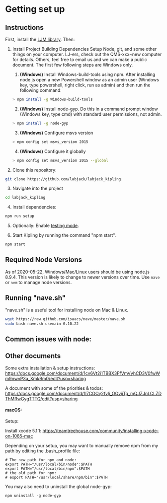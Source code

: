 # Getting set up


## Instructions

First, install the [LJM library](https://labjack.com/support/software/installers/ljm). Then:


1. Install Project Building Dependencies
 Setup Node, git, and some other things on your computer.  LJ-ers, check out the QMS-xxx~new computer for details.  Others, feel free to email us and we can make a public document.  The first few following steps are Windows only.

    1. **(Windows)** Install Windows-build-tools using npm.  After installing node.js open a new Powershell window as an admin user (Windows key, type powershell, right click, run as admin) and then run the following command:
    ```bash
    > npm install -g Windows-build-tools
    ```

    2. **(Windows)** Install node-gyp.  Do this in a command prompt window (Windows key, type cmd) with standard user permissions, not admin.
    ```bash
    > npm install -g node-gyp
    ```

    3. **(Windows)** Configure msvs version
    ```bash
    > npm config set msvs_version 2015
    ```

    4. **(Windows)** Configure it globally
    ```bash
    > npm config set msvs_version 2015 --global
    ```

2. Clone this repository:
```bash
git clone https://github.com/labjack/labjack_kipling
```

3. Navigate into the project
```bash
cd labjack_kipling
```

4. Install dependencies:
```bash
npm run setup
```

5. Optionally: Enable [testing mode](https://github.com/labjack/labjack_kipling/blob/master/README.md#test-mode).

6. Start Kipling by running the command "npm start".
```bash
npm start
```





## Required Node Versions
As of 2020-05-22, Windows/Mac/Linux users should be using node.js 8.9.4. This version is likely to change to newer versions over time. Use `nave` or `nvm` to manage node versions.

## Running "nave.sh"

"nave.sh" is a useful tool for installing node on Mac & Linux.
```bash
wget https://raw.github.com/isaacs/nave/master/nave.sh
sudo bash nave.sh usemain 0.10.22
```





## Common issues with node:

## Other documents
Some extra installation & setup instructions:
https://docs.google.com/document/d/1cv6Vt2i1TBBX3FfVmVyhCD3V0fwWm9nwvP3a_XmkBm0/edit?usp=sharing

A document with some of the priorities & todos:
https://docs.google.com/document/d/1l7COOy2fvlj_OOyijTg_mQJZJnLCLZDThMRwGygTTTQ/edit?usp=sharing


#### macOS:

Setup:

Install xcode 5.1.1:
https://teamtreehouse.com/community/installing-xcode-on-1085-mac

Depending on your setup, you may want to manually remove npm from my path by editing the .bash_profile file:
```
# The new path for npm and node:
export PATH="/usr/local/bin/node":$PATH
export PATH="/usr/local/bin/npm":$PATH
# the old path for npm:
# export PATH="/usr/local/share/npm/bin":$PATH
```

You may also need to uninstall the global node-gyp:
```
npm uninstall -g node-gyp
```

